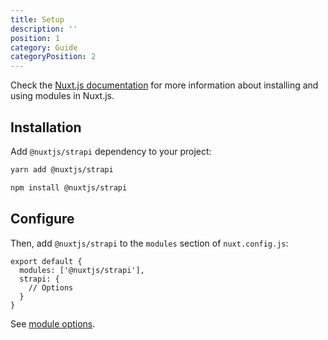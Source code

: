 ```yaml
---
title: Setup
description: ''
position: 1
category: Guide
categoryPosition: 2
---
```


Check the [Nuxt.js documentation](https://nuxtjs.org/api/configuration-modules#the-modules-property) for more information about installing and using modules in Nuxt.js.

## Installation

Add `@nuxtjs/strapi` dependency to your project:

<code-group>
  <code-block label="Yarn" active>

```bash
yarn add @nuxtjs/strapi
```

  </code-block>
  <code-block label="NPM">

```bash
npm install @nuxtjs/strapi
```

  </code-block>
</code-group>

## Configure

Then, add `@nuxtjs/strapi` to the `modules` section of `nuxt.config.js`:

```js[nuxt.config.js]
export default {
  modules: ['@nuxtjs/strapi'],
  strapi: {
    // Options
  }
}
```

See [module options](/options).
